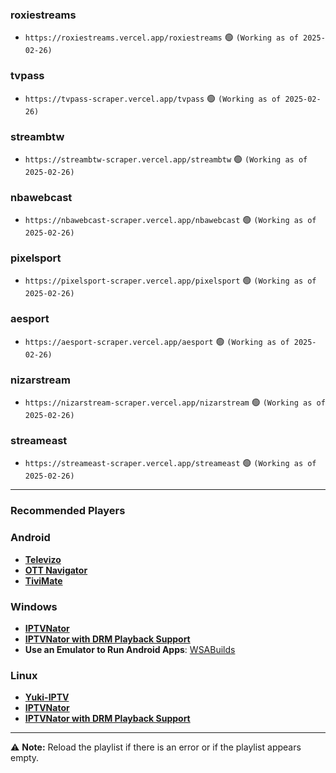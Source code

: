 ### roxiestreams
- ```https://roxiestreams.vercel.app/roxiestreams``` 🟢 ```(Working as of 2025-02-26)```
### tvpass
- ```https://tvpass-scraper.vercel.app/tvpass``` 🟢 ```(Working as of 2025-02-26)```
### streambtw
- ```https://streambtw-scraper.vercel.app/streambtw``` 🟢 ```(Working as of 2025-02-26)```
### nbawebcast
- ```https://nbawebcast-scraper.vercel.app/nbawebcast``` 🟢 ```(Working as of 2025-02-26)```
### pixelsport
- ```https://pixelsport-scraper.vercel.app/pixelsport``` 🟢 ```(Working as of 2025-02-26)```
### aesport
- ```https://aesport-scraper.vercel.app/aesport``` 🟢 ```(Working as of 2025-02-26)```
### nizarstream
- ```https://nizarstream-scraper.vercel.app/nizarstream``` 🟢 ```(Working as of 2025-02-26)```
### streameast
- ```https://streameast-scraper.vercel.app/streameast``` 🟢 ```(Working as of 2025-02-26)```
---

### Recommended Players
### Android
- **[Televizo](https://play.google.com/store/apps/details?id=com.ottplay.ottplay&hl=en-US)**  
- **[OTT Navigator](https://ottnav.github.io/faq.html)**  
- **[TiviMate](https://play.google.com/store/apps/details?id=ar.tvplayer.tv)**  

### Windows
- **[IPTVNator](https://github.com/4gray/iptvnator/releases/tag/v0.16.0)**  
- **[IPTVNator with DRM Playback Support](https://github.com/pigzillaaaaa/iptvnator-electron/releases/tag/v0.16.4)**  
- **Use an Emulator to Run Android Apps**: [WSABuilds](https://github.com/MustardChef/WSABuilds)  

### Linux
- **[Yuki-IPTV](https://codeberg.org/liya/yuki-iptv)**  
- **[IPTVNator](https://github.com/4gray/iptvnator/releases/tag/v0.16.0)**  
- **[IPTVNator with DRM Playback Support](https://github.com/pigzillaaaaa/iptvnator-electron/releases/tag/v0.16.4)**  


---

⚠ **Note:** Reload the playlist if there is an error or if the playlist appears empty.
